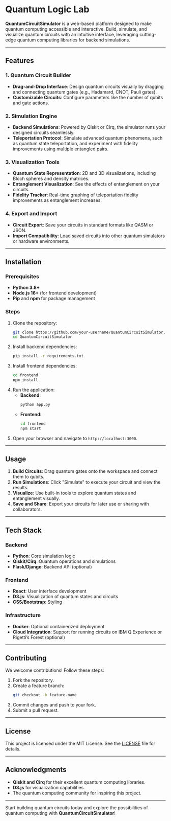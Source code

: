 # Quantum Logic Lab

**QuantumCircuitSimulator** is a web-based platform designed to make quantum computing accessible and interactive. Build, simulate, and visualize quantum circuits with an intuitive interface, leveraging cutting-edge quantum computing libraries for backend simulations.

---

## Features

### 1. Quantum Circuit Builder
- **Drag-and-Drop Interface**: Design quantum circuits visually by dragging and connecting quantum gates (e.g., Hadamard, CNOT, Pauli gates).
- **Customizable Circuits**: Configure parameters like the number of qubits and gate actions.

### 2. Simulation Engine
- **Backend Simulations**: Powered by Qiskit or Cirq, the simulator runs your designed circuits seamlessly.
- **Teleportation Protocol**: Simulate advanced quantum phenomena, such as quantum state teleportation, and experiment with fidelity improvements using multiple entangled pairs.

### 3. Visualization Tools
- **Quantum State Representation**: 2D and 3D visualizations, including Bloch spheres and density matrices.
- **Entanglement Visualization**: See the effects of entanglement on your circuits.
- **Fidelity Tracker**: Real-time graphing of teleportation fidelity improvements as entanglement increases.

### 4. Export and Import
- **Circuit Export**: Save your circuits in standard formats like QASM or JSON.
- **Import Compatibility**: Load saved circuits into other quantum simulators or hardware environments.

---

## Installation

### Prerequisites
- **Python 3.8+**
- **Node.js 16+** (for frontend development)
- **Pip** and **npm** for package management

### Steps
1. Clone the repository:
   ```bash
   git clone https://github.com/your-username/QuantumCircuitSimulator.git
   cd QuantumCircuitSimulator
   ```
2. Install backend dependencies:
   ```bash
   pip install -r requirements.txt
   ```
3. Install frontend dependencies:
   ```bash
   cd frontend
   npm install
   ```
4. Run the application:
   - **Backend**:
     ```bash
     python app.py
     ```
   - **Frontend**:
     ```bash
     cd frontend
     npm start
     ```
5. Open your browser and navigate to `http://localhost:3000`.

---

## Usage

1. **Build Circuits**: Drag quantum gates onto the workspace and connect them to qubits.
2. **Run Simulations**: Click "Simulate" to execute your circuit and view the results.
3. **Visualize**: Use built-in tools to explore quantum states and entanglement visually.
4. **Save and Share**: Export your circuits for later use or sharing with collaborators.

---

## Tech Stack

### Backend
- **Python**: Core simulation logic
- **Qiskit/Cirq**: Quantum operations and simulations
- **Flask/Django**: Backend API (optional)

### Frontend
- **React**: User interface development
- **D3.js**: Visualization of quantum states and circuits
- **CSS/Bootstrap**: Styling

### Infrastructure
- **Docker**: Optional containerized deployment
- **Cloud Integration**: Support for running circuits on IBM Q Experience or Rigetti’s Forest (optional)

---

## Contributing

We welcome contributions! Follow these steps:
1. Fork the repository.
2. Create a feature branch:
   ```bash
   git checkout -b feature-name
   ```
3. Commit changes and push to your fork.
4. Submit a pull request.

---

## License

This project is licensed under the MIT License. See the [LICENSE](LICENSE) file for details.

---

## Acknowledgments

- **Qiskit and Cirq** for their excellent quantum computing libraries.
- **D3.js** for visualization capabilities.
- The quantum computing community for inspiring this project.

---

Start building quantum circuits today and explore the possibilities of quantum computing with **QuantumCircuitSimulator**!

